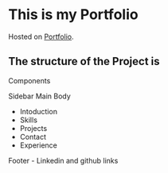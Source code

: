 # This is my Portfolio

Hosted on [Portfolio](https://sasankamouliveleti.github.io/portfolio/).

## The structure of the Project is

Components

Sidebar
Main Body

- Intoduction
- Skills
- Projects
- Contact
- Experience

Footer - Linkedin and github links
